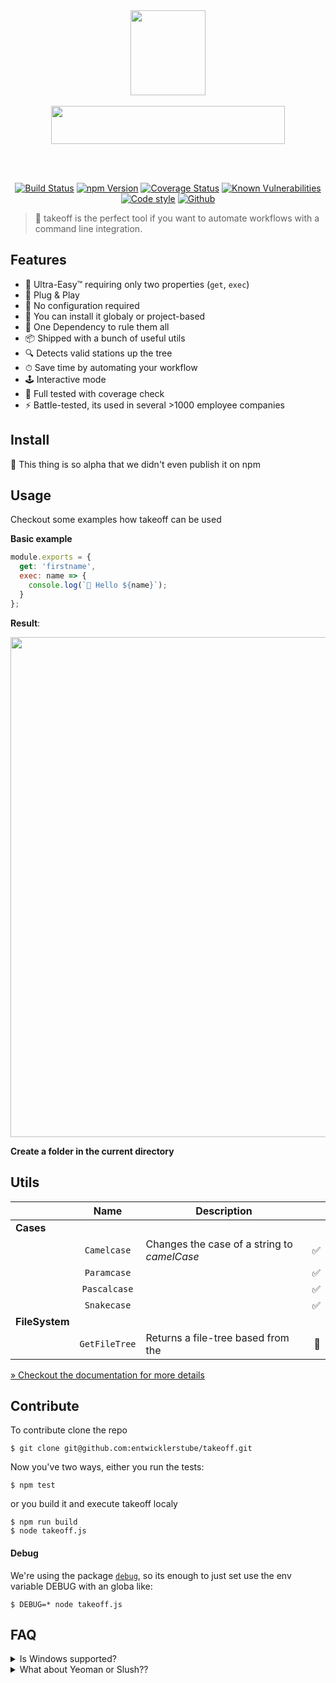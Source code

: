 <br />
<br />
<p align="center">
  <img src="https://user-images.githubusercontent.com/528550/47579833-709f5700-d94d-11e8-9302-cd303c6d3ddf.gif" width="120" height="136">
  <br />  <br />
  <img src="https://user-images.githubusercontent.com/528550/47447802-b679e500-d7be-11e8-82a0-e446cd06b991.jpg" width="374" height="61" />
</p>
<br />
<br />

<p align="center">
  <a href="https://travis-ci.org/entwicklerstube/takeoff"><img alt="Build Status" src="https://travis-ci.org/entwicklerstube/takeoff.svg?branch=master" /></a>
  <a href="https://www.npmjs.com/package/takeoff-cli"><img alt="npm Version" src="https://img.shields.io/npm/v/takeoff-cli.svg" /></a>
  <a href="https://coveralls.io/github/entwicklerstube/takeoff"><img alt="Coverage Status" src="https://coveralls.io/repos/github/entwicklerstube/takeoff/badge.svg"/></a>
  <a href="https://snyk.io/test/github/entwicklerstube/takeoff?targetFile=package.json"><img alt="Known Vulnerabilities" src="https://snyk.io/test/github/entwicklerstube/takeoff/badge.svg?targetFile=package.json"/></a>
  <a href="https://prettier.io/"><img alt="Code style" src="https://img.shields.io/badge/codestyle-prettier-blue.svg"/></a>
  <a href="https://github.com/entwicklerstube/takeoff/"><img alt="Github" src="https://img.shields.io/github/license/mashape/apistatus.svg?style=flat"/></a>
</p>

> 🚀 takeoff is the perfect tool if you want to automate workflows with a command line integration.

## Features

- 💁‍ Ultra-Easy™ requiring only two properties (`get`, `exec`)
- 🔌 Plug & Play
- 💎 No configuration required
- 🌟 You can install it globaly or project-based
- 🧙‍ One Dependency to rule them all
- 📦 Shipped with a bunch of useful utils
- 🔍 Detects valid stations up the tree
- ⏱ Save time by automating your workflow
- 🕹 Interactive mode
- 💚 Full tested with coverage check
- ⚡️ Battle-tested, its used in several >1000 employee companies

## Install

🤭 This thing is so alpha that we didn't even publish it on npm

## Usage

Checkout some examples how takeoff can be used

**Basic example**

```js
module.exports = {
  get: 'firstname',
  exec: name => {
    console.log(`👋 Hello ${name}`);
  }
};
```
**Result**:<br />
<p align="center">
<img width="800" src="https://user-images.githubusercontent.com/528550/52242607-6fc87a80-28d7-11e9-8095-19e2f4e713b9.gif" />
</p>

**Create a folder in the current directory**

## Utils

|                |     Name      | Description                                 |     |
| -------------- | :-----------: | ------------------------------------------- | --: |
| **Cases**      |               |                                             |     |
|                |  `Camelcase`  | Changes the case of a string to _camelCase_ |  ✅ |
|                |  `Paramcase`  |                                             |  ✅ |
|                | `Pascalcase`  |                                             |  ✅ |
|                |  `Snakecase`  |                                             |  ✅ |
| **FileSystem** |               |                                             |     |
|                | `GetFileTree` | Returns a file-tree based from the          |  🔨 |

[» Checkout the documentation for more details](utils/UTILS.md)

## Contribute

To contribute clone the repo

```
$ git clone git@github.com:entwicklerstube/takeoff.git
```

Now you've two ways, either you run the tests:

```
$ npm test
```

or you build it and execute takeoff localy

```
$ npm run build
$ node takeoff.js
```

#### Debug

We're using the package [`debug`](https://www.npmjs.com/package/debug), so its enough to just set use the env variable DEBUG with an globa like:

```
$ DEBUG=* node takeoff.js
```

## FAQ

<details><summary>Is Windows supported?</summary>
  <img src="https://user-images.githubusercontent.com/528550/47322882-e52a7b00-d659-11e8-9f59-b3778a448196.gif" />
  <p>
    Maybe, its not tested on Windows, since takeoff works a lot with the OS`file-system its more likely that there is something not working. If you step on a bug on windows just create an issue and describe it.
  </p>
</details>

<details><summary>What about Yeoman or Slush??</summary>
  <p>
    Those tools are really great and you can do everything you can do with takeoff also with ones of these. The big difference
    between other tools like them and takeoff is the focus on the maximum simple API and the focus of maximum CLI customisation.
  </p>
</details>
